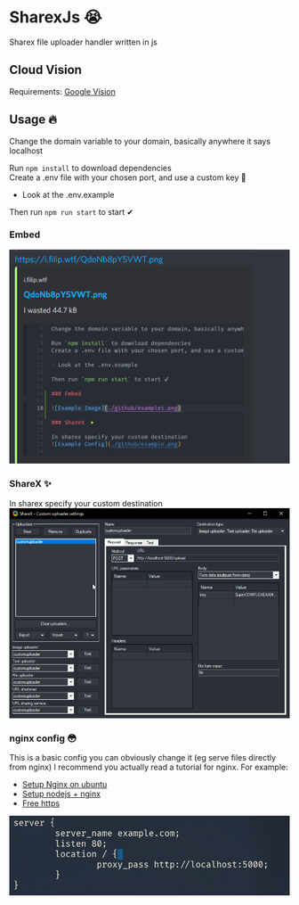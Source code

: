 # SharexJs 😭

Sharex file uploader handler written in js

## Cloud Vision

Requirements: [Google Vision](https://cloud.google.com/vision/docs/labels?hl=bg#vision_label_detection-nodejs)

## Usage 🔥

Change the domain variable to your domain, basically anywhere it says localhost

Run `npm install` to download dependencies  
Create a .env file with your chosen port, and use a custom key 🔐

- Look at the .env.example

Then run `npm run start` to start ✔

### Embed

![Example Image](./github/examplei.png)

### ShareX ✨

In sharex specify your custom destination
![Example Config](./github/example.png)

### nginx config 😳

This is a basic config you can obviously change it (eg serve files directly from nginx)
I recommend you actually read a tutorial for nginx. For example:

- [Setup Nginx on ubuntu](https://www.digitalocean.com/community/tutorials/how-to-install-nginx-on-ubuntu-20-0)
- [Setup nodejs + nginx](https://www.digitalocean.com/community/questions/how-to-run-node-js-server-with-nginx)
- [Free https](https://letsencrypt.org/)

![Example nginx](./github/nginx.png)
